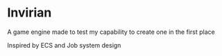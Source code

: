 # Invirian
A game engine made to test my capability to create one in the first place

Inspired by ECS and Job system design
